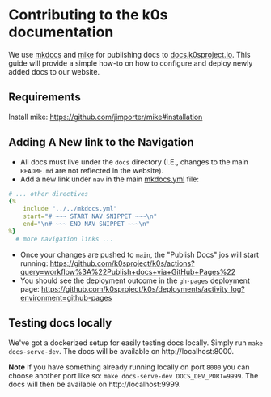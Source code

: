 # Contributing to the k0s documentation

We use [mkdocs](https://www.mkdocs.org) and [mike](https://github.com/jimporter/mike) for publishing docs to [docs.k0sproject.io](https://docs.k0sproject.io).
This guide will provide a simple how-to on how to configure and deploy newly added docs to our website.

## Requirements

Install mike: https://github.com/jimporter/mike#installation

## Adding A New link to the Navigation

- All docs must live under the `docs` directory (I.E., changes to the main `README.md` are not reflected in the website).
- Add a new link under `nav` in the main [mkdocs.yml](https://github.com/k0sproject/k0s/blob/main/mkdocs.yml) file:

```yaml
# ... other directives
{%
    include "../../mkdocs.yml"
    start="# ~~~ START NAV SNIPPET ~~~\n"
    end="\n# ~~~ END NAV SNIPPET ~~~\n"
%}
  # more navigation links ...
```

- Once your changes are pushed to `main`, the "Publish Docs" jos will start running: https://github.com/k0sproject/k0s/actions?query=workflow%3A%22Publish+docs+via+GitHub+Pages%22
- You should see the deployment outcome in the `gh-pages` deployment page: https://github.com/k0sproject/k0s/deployments/activity_log?environment=github-pages

## Testing docs locally

We've got a dockerized setup for easily testing docs locally. Simply run
`make docs-serve-dev`. The docs will be available on http://localhost:8000.

**Note** If you have something already running locally on port `8000` you can
choose another port like so: `make docs-serve-dev DOCS_DEV_PORT=9999`. The docs
will then be available on http://localhost:9999.
